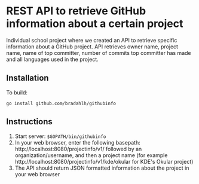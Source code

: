 # REST API to retrieve GitHub information about a certain project
Individual school project where we created an API to retrieve specific information about a GitHub project. API retrieves owner name, project name, name of top committer, number of commits top committer has made and all languages used in the project.

## Installation
To build:
```
go install github.com/bradahlh/githubinfo
```


## Instructions
1. Start server: `$GOPATH/bin/githubinfo`
2. In your web browser, enter the following basepath: http://localhost:8080/projectinfo/v1/ followed by an organization/username, and then a project name (for example http://localhost:8080/projectinfo/v1/kde/okular for KDE's Okular project)
3. The API should return JSON formatted information about the project in your web browser
